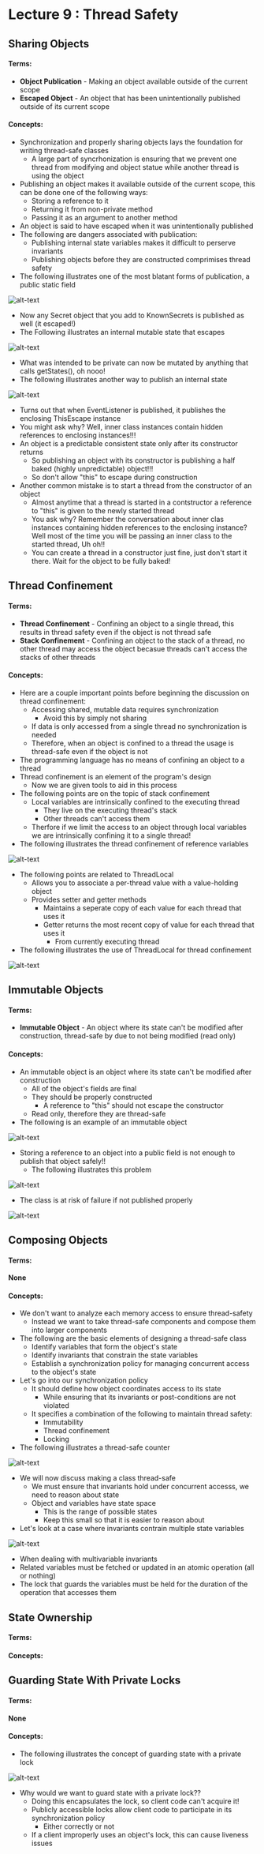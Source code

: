# Lecture 9 : Thread Safety
## Sharing Objects
#### Terms:
- **Object Publication** - Making an object available outside of the current scope
- **Escaped Object** - An object that has been unintentionally published outside of its current scope

#### Concepts:
- Synchronization and properly sharing objects lays the foundation for writing thread-safe classes
  - A large part of syncrhonization is ensuring that we prevent one thread from modifying and object statue while another thread is using the object
- Publishing an object makes it available outside of the current scope, this can be done one of the following ways:
  - Storing a reference to it
  - Returning it from non-private method
  - Passing it as an argument to another method
- An object is said to have escaped when it was unintentionally published
- The following are dangers associated with publication:
  - Publishing internal state variables makes it difficult to perserve invariants
  - Publishing objects before they are constructed comprimises thread safety 
- The following illustrates one of the most blatant forms of publication, a public static field

![alt-text](https://raw.github.com/jarretflack/cs455Studying/master/Midterm/images/L9-public-static.png?raw=true)

- Now any Secret object that you add to KnownSecrets is published as well (it escaped!)
- The Following illustrates an internal mutable state that escapes

![alt-text](https://raw.github.com/jarretflack/cs455Studying/master/Midterm/images/L9-internal-mutable-state-escape.png?raw=true)

- What was intended to be private can now be mutated by anything that calls getStates(), oh nooo!
- The following illustrates another way to publish an internal state

![alt-text](https://raw.github.com/jarretflack/cs455Studying/master/Midterm/images/L9-published-internal-state.png?raw=true)

- Turns out that when EventListener is published, it publishes the enclosing ThisEscape instance
- You might ask why? Well, inner class instances contain hidden references to enclosing instances!!!
- An object is a predictable consistent state only after its constructor returns
  - So publishing an object with its constructor is publishing a half baked (highly unpredictable) object!!!
  - So don't allow "this" to escape during construction
- Another common mistake is to start a thread from the constructor of an object
  - Almost anytime that a thread is started in a contstructor a reference to "this" is given to the newly started thread
  - You ask why? Remember the conversation about inner clas instances containing hidden references to the enclosing instance? Well most of the time you will be passing an inner class to the started thread, Uh oh!!
  - You can create a thread in a constructor just fine, just don't start it there. Wait for the object to be fully baked!

## Thread Confinement
#### Terms:
- **Thread Confinement** - Confining an object to a single thread, this results in thread safety even if the object is not thread safe
- **Stack Confinement** - Confining an object to the stack of a thread, no other thread may access the object becasue threads can't access the stacks of other threads

#### Concepts:
- Here are a couple important points before beginning the discussion on thread confinement:
  - Accessing shared, mutable data requires synchronization
    - Avoid this by simply not sharing
  - If data is only accessed from a single thread no synchronization is needed
  - Therefore, when an object is confined to a thread the usage is thread-safe even if the object is not
- The programming language has no means of confining an object to a thread
- Thread confinement is an element of the program's design
  - Now we are given tools to aid in this process
- The following points are on the topic of stack confinement
  - Local variables are intrinsically confined to the executing thread
    - They live on the executing thread's stack
    - Other threads can't access them
  - Therfore if we limit the access to an object through local variables we are intrinsically confining it to a single thread!
- The following illustrates the thread confinement of reference variables

![alt-text](https://raw.github.com/jarretflack/cs455Studying/master/Midterm/images/L9-thread-confinement-reference-variables.png?raw=true)

- The following points are related to ThreadLocal
  - Allows you to associate a per-thread value with a value-holding object
  - Provides setter and getter methods
    - Maintains a seperate copy of each value for each thread that uses it
    - Getter returns the most recent copy of value for each thread that uses it
      - From currently executing thread
- The following illustrates the use of ThreadLocal for thread confinement

![alt-text](https://raw.github.com/jarretflack/cs455Studying/master/Midterm/images/L9-using-threadlocal.png?raw=true)

## Immutable Objects
#### Terms:
  - **Immutable Object** - An object where its state can't be modified after construction, thread-safe by due to not being modified (read only)

#### Concepts:
- An immutable object is an object where its state can't be modified after construction
  - All of the object's fields are final
  - They should be properly constructed
    - A reference to "this" should not escape the constructor
  - Read only, therefore they are thread-safe
- The following is an example of an immutable object

![alt-text](https://raw.github.com/jarretflack/cs455Studying/master/Midterm/images/L9-immutable-objects.png?raw=true)

- Storing a reference to an object into a public field is not enough to publish that object safely!!
  - The following illustrates this problem
  
![alt-text](https://raw.github.com/jarretflack/cs455Studying/master/Midterm/images/L9-safe-publication-objects.png?raw=true)

- The class is at risk of failure if not published properly

![alt-text](https://raw.github.com/jarretflack/cs455Studying/master/Midterm/images/L9-risk-failure.png?raw=true)

## Composing Objects
#### Terms:
**None**

#### Concepts:
- We don't want to analyze each memory access to ensure thread-safety
  - Instead we want to take thread-safe components and compose them into larger components
- The following are the basic elements of designing a thread-safe class
  - Identify variables that form the object's state
  - Identify invariants that constrain the state variables
  - Establish a synchronization policy for managing concurrent access to the object's state
- Let's go into our synchronization policy
  - It should define how object coordinates access to its state
    - While ensuring that its invariants or post-conditions are not violated
  - It specifies a combination of the following to maintain thread safety:
    - Immutability
    - Thread confinement
    - Locking
- The following illustrates a thread-safe counter

![alt-text](https://raw.github.com/jarretflack/cs455Studying/master/Midterm/images/L9-thread-safe-counter.png?raw=true)

- We will now discuss making a class thread-safe
  - We must ensure that invariants hold under concurrent accesss, we need to reason about state
  - Object and variables have state space
    - This is the range of possible states
    - Keep this small so that it is easier to reason about
- Let's look at a case where invariants contrain multiple state variables

![alt-text](https://raw.github.com/jarretflack/cs455Studying/master/Midterm/images/L9-multiple-variable-constraint.png?raw=true)
 
 - When dealing with multivariable invariants
  - Related variables must be fetched or updated in an atomic operation (all or nothing)
  - The lock that guards the variables must be held for the duration of the operation that accesses them

## State Ownership
#### Terms:

#### Concepts:

## Guarding State With Private Locks
#### Terms:
**None**

#### Concepts:
- The following illustrates the concept of guarding state with a private lock

![alt-text](https://raw.github.com/jarretflack/cs455Studying/master/Midterm/images/L9-guarding-state-private-lock.png?raw=true)

- Why would we want to guard state with a private lock??
  - Doing this encapsulates the lock, so client code can't acquire it!
  - Publicly accessible locks allow client code to participate in its synchronization policy
    - Either correctly or not
  - If a client improperly uses an object's lock, this can cause liveness issues
